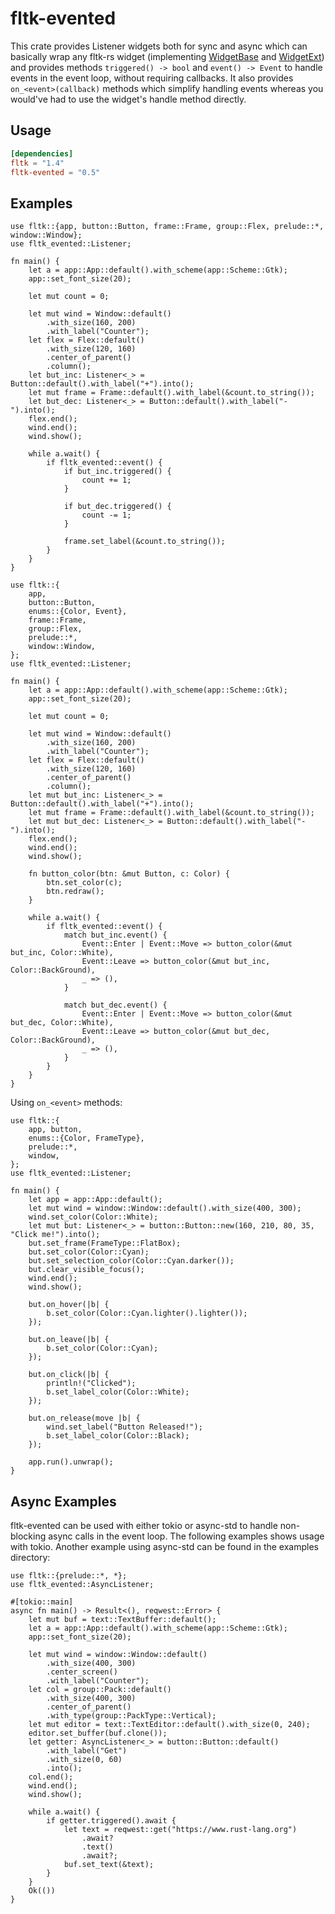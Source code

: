 # fltk-evented

This crate provides Listener widgets both for sync and async
 which can basically wrap any fltk-rs widget (implementing [WidgetBase](fltk::prelude::WidgetBase) and [WidgetExt](fltk::prelude::WidgetExt))
 and provides methods `triggered() -> bool` and `event() -> Event` to handle events in the event loop, without requiring callbacks.
 It also provides `on_<event>(callback)` methods which simplify handling events whereas you would've had to use the widget's handle method directly. 

## Usage
```toml
[dependencies]
fltk = "1.4"
fltk-evented = "0.5"
```

## Examples

```rust,no_run
use fltk::{app, button::Button, frame::Frame, group::Flex, prelude::*, window::Window};
use fltk_evented::Listener;

fn main() {
    let a = app::App::default().with_scheme(app::Scheme::Gtk);
    app::set_font_size(20);

    let mut count = 0;

    let mut wind = Window::default()
        .with_size(160, 200)
        .with_label("Counter");
    let flex = Flex::default()
        .with_size(120, 160)
        .center_of_parent()
        .column();
    let but_inc: Listener<_> = Button::default().with_label("+").into();
    let mut frame = Frame::default().with_label(&count.to_string());
    let but_dec: Listener<_> = Button::default().with_label("-").into();
    flex.end();
    wind.end();
    wind.show();

    while a.wait() {
        if fltk_evented::event() {
            if but_inc.triggered() {
                count += 1;
            }
            
            if but_dec.triggered() {
                count -= 1;
            }

            frame.set_label(&count.to_string());
        }
    }
}
```

```rust,no_run
use fltk::{
    app,
    button::Button,
    enums::{Color, Event},
    frame::Frame,
    group::Flex,
    prelude::*,
    window::Window,
};
use fltk_evented::Listener;

fn main() {
    let a = app::App::default().with_scheme(app::Scheme::Gtk);
    app::set_font_size(20);

    let mut count = 0;

    let mut wind = Window::default()
        .with_size(160, 200)
        .with_label("Counter");
    let flex = Flex::default()
        .with_size(120, 160)
        .center_of_parent()
        .column();
    let mut but_inc: Listener<_> = Button::default().with_label("+").into();
    let mut frame = Frame::default().with_label(&count.to_string());
    let mut but_dec: Listener<_> = Button::default().with_label("-").into();
    flex.end();
    wind.end();
    wind.show();

    fn button_color(btn: &mut Button, c: Color) {
        btn.set_color(c);
        btn.redraw();
    }

    while a.wait() {
        if fltk_evented::event() {
            match but_inc.event() {
                Event::Enter | Event::Move => button_color(&mut but_inc, Color::White),
                Event::Leave => button_color(&mut but_inc, Color::BackGround),
                _ => (),
            }
    
            match but_dec.event() {
                Event::Enter | Event::Move => button_color(&mut but_dec, Color::White),
                Event::Leave => button_color(&mut but_dec, Color::BackGround),
                _ => (),
            }
        }
    }
}
```

Using `on_<event>` methods:
```rust,no_run
use fltk::{
    app, button,
    enums::{Color, FrameType},
    prelude::*,
    window,
};
use fltk_evented::Listener;

fn main() {
    let app = app::App::default();
    let mut wind = window::Window::default().with_size(400, 300);
    wind.set_color(Color::White);
    let mut but: Listener<_> = button::Button::new(160, 210, 80, 35, "Click me!").into();
    but.set_frame(FrameType::FlatBox);
    but.set_color(Color::Cyan);
    but.set_selection_color(Color::Cyan.darker());
    but.clear_visible_focus();
    wind.end();
    wind.show();

    but.on_hover(|b| {
        b.set_color(Color::Cyan.lighter().lighter());
    });

    but.on_leave(|b| {
        b.set_color(Color::Cyan);
    });

    but.on_click(|b| {
        println!("Clicked");
        b.set_label_color(Color::White);
    });

    but.on_release(move |b| {
        wind.set_label("Button Released!");
        b.set_label_color(Color::Black);
    });

    app.run().unwrap();
}
```

## Async Examples
fltk-evented can be used with either tokio or async-std to handle non-blocking async calls in the event loop. The following examples shows usage with tokio. Another example using async-std can be found in the examples directory:
```rust,ignore
use fltk::{prelude::*, *};
use fltk_evented::AsyncListener;

#[tokio::main]
async fn main() -> Result<(), reqwest::Error> {
    let mut buf = text::TextBuffer::default();
    let a = app::App::default().with_scheme(app::Scheme::Gtk);
    app::set_font_size(20);

    let mut wind = window::Window::default()
        .with_size(400, 300)
        .center_screen()
        .with_label("Counter");
    let col = group::Pack::default()
        .with_size(400, 300)
        .center_of_parent()
        .with_type(group::PackType::Vertical);
    let mut editor = text::TextEditor::default().with_size(0, 240);
    editor.set_buffer(buf.clone());
    let getter: AsyncListener<_> = button::Button::default()
        .with_label("Get")
        .with_size(0, 60)
        .into();
    col.end();
    wind.end();
    wind.show();

    while a.wait() {
        if getter.triggered().await {
            let text = reqwest::get("https://www.rust-lang.org")
                .await?
                .text()
                .await?;
            buf.set_text(&text);
        }
    }
    Ok(())
}
```